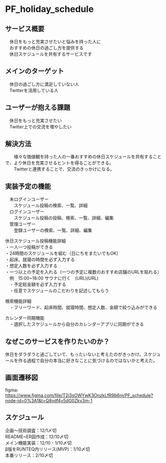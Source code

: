 # PF_holiday_schedule

## サービス概要  
　休日をもっと充実させたいと悩みを持った人に  
　おすすめの休日の過ごし方を提供する  
　休日スケジュールを共有するサービスです  

## メインのターゲット　  
　休日の過ごし方に満足していない人  
　Twitterを活用している人  

## ユーザーが抱える課題  
　休日をもっと充実させたい  
　Twitter上での交流を増やしたい  

## 解決方法  
　　様々な価値観を持った人の一番おすすめの休日スケジュールを共有することで、より休日を充実させるヒントを得ることができる。  
　　Twitterと連携することで、交流のきっかけになる。  

## 実装予定の機能  
　未ログインユーザー  
　　スケジュール投稿の検索、一覧、詳細  
　ログインユーザー  
　　スケジュール投稿の投稿、検索、一覧、詳細、編集  
　管理ユーザー  
　　登録ユーザーの検索、一覧、詳細、編集  

 休日スケジュール投稿機能詳細  
  ・一人一つ投稿ができる  
  ・24時間のスケジュールを組む（日にちをまたいでもOK）  
  ・起床、就寝の時間を必ず入力する  
  ・想定人数を必ず入力する  
  ・一つ以上の予定を入れる（一つの予定に複数のおすすめ店舗のURLを貼れる）  
  　例　15:00~18:00 サウナに行く　(URL)(URL)  
　・予定総金額を必ず入力する  
　・任意でスケジュールのこだわりを記述してもらう  

  検索機能詳細  
  　・フリーワード、起床時間、就寝時間、想定人数、金額で絞り込みができる  

  カレンダー同期機能  
  　・選択したスケジュールから自分のカレンダーアプリに同期ができる  

## なぜこのサービスを作りたいのか？  
休日をダラダラと過ごしていて、もったいないと考えたのがきっかけ。スケジュールを作る過程で自分の本当に好きなことに気づけるのではないかと考えた。  

## 画面遷移図  
 figma: https://www.figma.com/file/T2j3sOWYwK3OnzkLfR9b6m/PF_schedule?node-id=0%3A1&t=Q8vdf4y5dG0Zkv3m-1

## スケジュール  
企画〜技術調査：12/1〆切  
README~ER図作成：12/10〆切  
メイン機能実装：12/10 - 1/10〆切  
β版をRUNTEQ内リリース(MVP)：1/10〆切  
本番リリース：2/10〆切  
